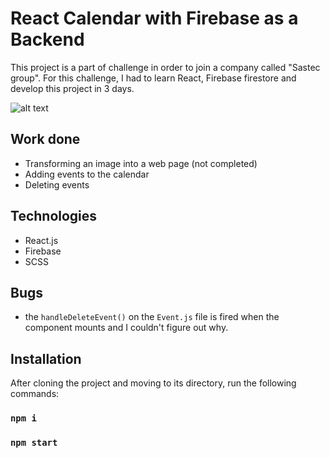 # React Calendar with Firebase as a Backend

This project is a part of challenge in order to join a company called "Sastec group". For this challenge, I had to learn React, Firebase firestore and develop this project in 3 days.

![alt text](https://github.com/alabaganne/react-calendar-challenge/blob/main/screenshot.png?raw=true)

## Work done

- Transforming an image into a web page (not completed)
- Adding events to the calendar
- Deleting events

## Technologies

- React.js
- Firebase
- SCSS

## Bugs

- the `handleDeleteEvent()` on the `Event.js` file is fired when the component mounts and I couldn't figure out why.

## Installation

After cloning the project and moving to its directory, run the following commands:

### `npm i`

### `npm start`
